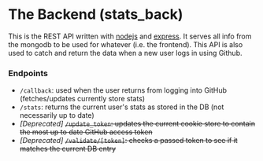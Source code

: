 # The Backend (stats_back)
This is the REST API written with [nodejs](https://nodejs.org/en/) and [express](https://expressjs.com/). 
It serves all info from the mongodb to be used for whatever (i.e. the frontend). This API is also used 
to catch and return the data when a new user logs in using Github.

### Endpoints
- `/callback`: used when the user returns from logging into GitHub (fetches/updates currently store stats)
- `/stats`: returns the current user's stats as stored in the DB (not necessarily up to date)
- *\[Deprecated\]* ~~`/update_token`: updates the current cookie store to contain the most up to date GitHub access token~~
- *\[Deprecated\]* ~~`/validate/[token]`: checks a passed token to see if it matches the current DB entry~~